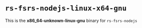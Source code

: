 # `rs-fsrs-nodejs-linux-x64-gnu`

This is the **x86_64-unknown-linux-gnu** binary for `rs-fsrs-nodejs`

